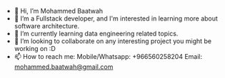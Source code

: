 - 👋 Hi, I’m Mohammed Baatwah
- 👀 I’m a Fullstack developer, and I'm interested in learning more about software architecture.
- 🌱 I’m currently learning data engineering related topics.
- 💪 I’m looking to collaborate on any interesting project you might be working on :D
- 📫 How to reach me:
      Mobile/Whatsapp: +966560258204
      Email: mohammed.baatwah@gmail.com
  
